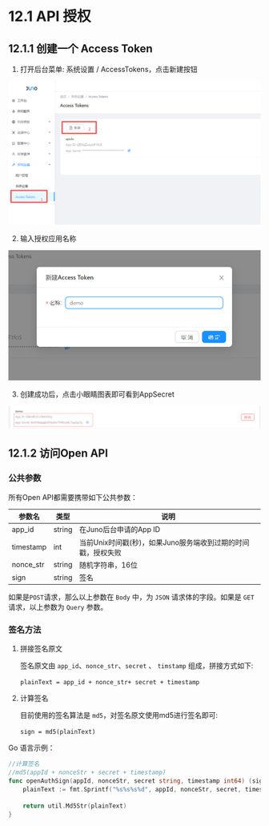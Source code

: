 # 12.1 API 授权

## 12.1.1 创建一个 Access Token

1. 打开后台菜单: 系统设置 / AccessTokens，点击新建按钮

![](../static/jupiter/access_token_create_1.png)

2. 输入授权应用名称

![](../static/jupiter/access_token_create_2.png)

3. 创建成功后，点击小眼睛图表即可看到AppSecret

![](../static/jupiter/access_token_create_3.png)
   
## 12.1.2 访问Open API

### 公共参数

所有Open API都需要携带如下公共参数：

| 参数名    | 类型   | 说明                                                         |
| --------- | ------ | ------------------------------------------------------------ |
| app_id    | string | 在Juno后台申请的App ID                                       |
| timestamp | int    | 当前Unix时间戳(秒)，如果Juno服务端收到过期的时间戳，授权失败 |
| nonce_str | string | 随机字符串，16位                                             |
| sign      | string | 签名                                                         |

如果是`POST`请求，那么以上参数在 `Body` 中，为 `JSON` 请求体的字段。如果是 `GET` 请求，以上参数为 `Query` 参数。



### 签名方法

1. 拼接签名原文

   签名原文由 `app_id`、`nonce_str`、`secret` 、 `timstamp` 组成，拼接方式如下:

   ```plainText = app_id + nonce_str+ secret + timestamp ```

2. 计算签名

   目前使用的签名算法是 `md5`，对签名原文使用md5进行签名即可:

   ```sign = md5(plainText)```



Go 语言示例：

```go
//计算签名
//md5(appId + nonceStr + secret + timestamp)
func openAuthSign(appId, nonceStr, secret string, timestamp int64) (sign string) {
	plainText := fmt.Sprintf("%s%s%s%d", appId, nonceStr, secret, timestamp)

	return util.Md5Str(plainText)
}
```



